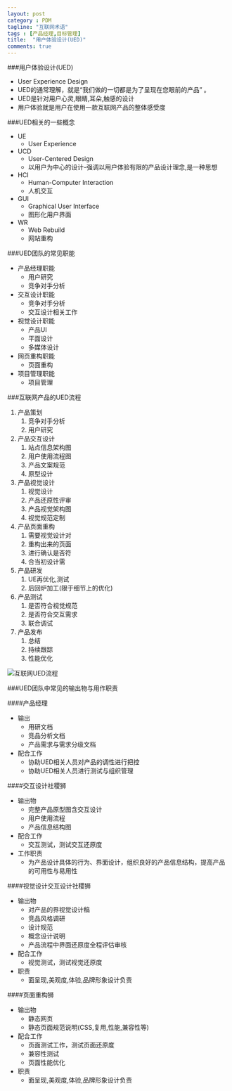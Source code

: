 ```yaml
---
layout: post
category : PDM
tagline: "互联网术语"
tags : [产品经理,目标管理]
title:  "用户体验设计(UED)"
comments: true
---
```


###用户体验设计(UED)

- User Experience Design
- UED的通常理解，就是“我们做的一切都是为了呈现在您眼前的产品” 。
- UED是针对用户心灵,眼睛,耳朵,触感的设计
- 用户体验就是用户在使用一款互联网产品的整体感受度

###UED相关的一些概念
- UE
	- User Experience
- UCD
	- User-Centered Design
	- 以用户为中心的设计-强调以用户体验有限的产品设计理念,是一种思想
- HCI
	- Human-Computer Interaction
	- 人机交互
- GUI
	- Graphical User Interface
	- 图形化用户界面
- WR
	- Web Rebuild
	- 网站重构

###UED团队的常见职能

- 产品经理职能
	- 用户研究
	- 竞争对手分析
- 交互设计职能
	- 竞争对手分析
	- 交互设计相关工作
- 视觉设计职能
	- 产品UI
	- 平面设计
	- 多媒体设计
- 网页重构职能
	- 页面重构
- 项目管理职能
	- 项目管理


###互联网产品的UED流程
1. 产品策划
	1. 竞争对手分析
	1. 用户研究
2. 产品交互设计
	1. 站点信息架构图
	1. 用户使用流程图
	1. 产品文案规范
	1. 原型设计
2. 产品视觉设计
	1. 视觉设计
	1. 产品还原性评审
	1. 产品视觉架构图
	1. 视觉规范定制
2. 产品页面重构
	1. 需要视觉设计对
	1. 重构出来的页面
	1. 进行确认是否符
	1. 合当初设计需
2. 产品研发 
	1. UE再优化,测试
	1. 后回炉加工(限于细节上的优化)
2. 产品测试
	1. 是否符合视觉规范
	1. 是否符合交互需求
	1. 联合调试
2. 产品发布
	1. 总结
	1. 持续跟踪
	1. 性能优化

![互联网UED流程](http://7xkqbu.com1.z0.glb.clouddn.com/互联网UED流程.jpg)

###UED团队中常见的输出物与用作职责

####产品经理
- 输出
	- 用研文档
	- 竞品分析文档
	- 产品需求与需求分级文档
- 配合工作
	- 协助UED相关人员对产品的调性进行把控
	- 协助UED相关人员进行测试与组织管理

####交互设计社稷狮
- 输出物
	- 完整产品原型图含交互设计
	- 用户使用流程
	- 产品信息结构图
- 配合工作
	- 交互测试，测试交互还原度
- 工作职责
	- 为产品设计具体的行为、界面设计，组织良好的产品信息结构，提高产品的可用性与易用性

####视觉设计交互设计社稷狮
- 输出物
	- 对产品的界视觉设计稿
	- 竞品风格调研
	- 设计规范
	- 概念设计说明
	- 产品流程中界面还原度全程评估审核
- 配合工作
	- 视觉测试，测试视觉还原度
- 职责
	- 面呈现,美观度,体验,品牌形象设计负责

####页面重构狮
- 输出物
	- 静态网页
	- 静态页面规范说明(CSS,复用,性能,兼容性等)
- 配合工作
	- 页面测试工作，测试页面还原度
	- 兼容性测试
	- 页面性能优化
- 职责
	- 面呈现,美观度,体验,品牌形象设计负责







